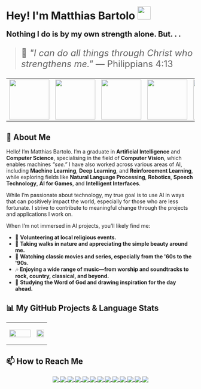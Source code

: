<!--## Hi there! 👋 I'm Matthias, and yes "I have read the assignment brief!"🤔

## 🏝Stats:
<p align='center'>
<a href="https://github.com/mbar0075/">
  <img align="center" src="https://github-profile-summary-cards.vercel.app/api/cards/profile-details?username=mbar0075&theme=tokyonight"/>
</a>
</p>

## 👾 Most Used Languages:
<p align='center'>
<a href="https://github.com/mbar0075/">
  <img align="center" src="https://github-readme-stats.vercel.app/api/top-langs/?username=mbar0075&layout=donut&theme=tokyonight"/>
</a>
</p>

## This is a Github page, so speaking of coding 💻 , I have worked with the following Languages: 
1. 🐍 Python
2. ➕ C++
3. 🎮 C# (Unity)
4. 🖨 C
5. 🚀 Java
6. 🌐 HTML, PHP, CSS, JavaScript 
10. 📊 R
11. 🧠 Prolog 
12. 🗃️ SQL 
13. 🔍 Cypher

## Feel Free to have a look around 🧐 in the Repositories tab.
-->
<!-- 
## Student | Researcher | Developer | Academic Author | AI Enthusiast | Freelance Developer

<div align='center'>
  <details>
  <summary style="color: navyblue; cursor: pointer; font-size: 24px;"><b>🌟 ./Abilities 🤍</b></summary>

<p align='center'>
</br>

I have proficiently employed a diverse array of libraries, frameworks, and coding languages, utilising them to undertake extensive experimentation and software development, with a primary focus on AI solutions, particularly in the field of **[Computer Vision (CV)](https://www.ibm.com/topics/computer-vision)**. However, I have also worked on projects involving **[Reinforcement Learning (RL)](https://www.ibm.com/topics/reinforcement-learning)**, **[Deep Learning (DL)](https://www.ibm.com/topics/deep-learning)**, **[Natural Language Processing (NLP)](https://www.ibm.com/topics/natural-language-processing)**, **[Speech Technology](https://www.ibm.com/topics/speech-recognition)**, **[Game AI](https://en.wikipedia.org/wiki/Artificial_intelligence_in_video_games)**, **[Intelligent Interfaces](https://en.wikipedia.org/wiki/Intelligent_user_interface)**, and **[Robotics](https://en.wikipedia.org/wiki/Robotics)**. Here are some of the tools I have worked with:
</p>
</br></br>
<a href="https://github.com/mbar0075?tab=repositories">
  <img align="center" src="Assets/Skill Bubble Chart.png"/>
</a>

<br>

<p align='center'>
  <img src="Assets/leetCodeBadge.gif" width="20%" style="display: block; margin: 0 auto;"/>
</p>
</details>
</div> -->

# Hey! I'm Matthias Bartolo <img src="https://media.giphy.com/media/hvRJCLFzcasrR4ia7z/giphy.gif" width="35">

**<p style="font-size: 20px;">Nothing I do is by my own strength alone. But. . .</p>**

> <p style="font-size: 24px;">📖 <em>"I can do all things through Christ who strengthens me."</em> — Philippians 4:13</p>


<table align="center">
  <tr>
    <td align="center">
      <img src="https://media3.giphy.com/media/v1.Y2lkPTc5MGI3NjExcmc5MWI3ampmaWpueHJod29tNTE2anlmbDN5cmFzNnVsbmU1bWd0cSZlcD12MV9pbnRlcm5hbF9naWZfYnlfaWQmY3Q9Zw/SH1pU0UWpDY0n6zKFm/giphy.gif" width="107">
    </td>
    <td align="center">
      <img src="https://media2.giphy.com/media/v1.Y2lkPTc5MGI3NjExajAyOWgxY3oyc25vcDA2eWZ3ajFiZ2k1b3p2YjNoa3UwdWljYWRtZSZlcD12MV9pbnRlcm5hbF9naWZfYnlfaWQmY3Q9Zw/tpvRClIbILau2naK9r/giphy.gif" width="107">
    </td>
    <!-- <td align="center">
      <img src="https://media.giphy.com/media/Tp878oRTZNuDzhCotI/giphy.gif" width="107">
    </td> -->
    <td align="center">
      <img src="https://media.giphy.com/media/CP6v0XekrWVyYjo8gr/giphy.gif" width="107">
    </td>
    <td align="center">
      <img src="https://media.giphy.com/media/d7rSWZcXDXwFIrcsY4/giphy.gif" width="107">
    </td>
    <td align="center">
      <img src="https://media.giphy.com/media/41Z5HbRpqkXl4u9zTX/giphy.gif" width="107">
    </td>
    <td align="center">
      <img src="https://media.giphy.com/media/tLf9ZoKILGR9bY02uM/giphy.gif" width="107">
    </td>
  </tr>
</table>


## 🚀 About Me  

Hello! I’m Matthias Bartolo. I’m a graduate in **Artificial Intelligence** and **Computer Science**, specialising in the field of **Computer Vision**, which enables machines *“see.”* I have also worked across various areas of AI, including **Machine Learning**, **Deep Learning**, and **Reinforcement Learning**, while exploring fields like **Natural Language Processing**, **Robotics**, **Speech Technology**, **AI for Games**, and **Intelligent Interfaces**.  

While I’m passionate about technology, my true goal is to use AI in ways that can positively impact the world, especially for those who are less fortunate. I strive to contribute to meaningful change through the projects and applications I work on.

When I’m not immersed in AI projects, you’ll likely find me:  

- 🙏 **Volunteering at local religious events.**
- 🌳 **Taking walks in nature and appreciating the simple beauty around me.**
- 🎥 **Watching classic movies and series, especially from the '60s to the '90s.**
- 🎶 **Enjoying a wide range of music—from worship and soundtracks to rock, country, classical, and beyond.**
- 📖 **Studying the Word of God and drawing inspiration for the day ahead.**

## 📊 My GitHub Projects & Language Stats
<table style="border: none;">
  <tr style="border: none;">
    <td style="text-align: left; border: none;" width="67%">
      <p align="justify" style>
        <a href="https://github.com/mbar0075/" target="_blank">
          <img align="center" src="https://github-profile-summary-cards.vercel.app/api/cards/profile-details?username=mbar0075&theme=tokyonight" width="100%" style="display: block; margin: 0 auto;"/>
        </a>
      </p>
    </td>
    <td style="text-align: right;">
      <p align="center">
      <a href="https://github.com/mbar0075?tab=repositories" target="_blank">
        <img align="center" src="https://github-readme-stats.vercel.app/api/top-langs/?username=mbar0075&layout=donut&theme=tokyonight" width="100%" style="display: block; margin: 0 auto;"/>
      </a>
      </p>
    </td>
  </tr>
</table>

## 📫 How to Reach Me
<p align='center'>
<a href="https://scholar.google.com/citations?user=47gHMmwAAAAJ&hl=en&oi=ao">
  <img align="center" src="https://img.shields.io/badge/Google_Scholar-4285F4?style=for-the-badge&logo=google-scholar&logoColor=white" target="_blank"/>
</a>
<a href="https://www.linkedin.com/in/matthias-bartolo-a2324a277/">
  <img align="center" src="https://img.shields.io/badge/LinkedIn-0077B5?style=for-the-badge&logo=linkedin&logoColor=white" target="_blank"/>
</a>
<a href="https://ieeexplore.ieee.org/author/513203295370976" target="_blank">
  <img align="center" src="https://img.shields.io/badge/IEEE-00629B?style=for-the-badge&logo=ieee&logoColor=white"/>
</a>
<a href="https://www.kaggle.com/matthiasbartolo/">
  <img align="center" src="https://img.shields.io/badge/Kaggle-20BEFF?style=for-the-badge&logo=Kaggle&logoColor=white" target="_blank"/>
</a>
<a href="https://arxiv.org/search/cs?query=Matthias+Bartolo&searchtype=author&abstracts=show&order=-announced_date_first&size=50" target="_blank">
  <img align="center" src="https://img.shields.io/badge/arXiv-B31B1B?style=for-the-badge&logo=arxiv&logoColor=white"/>
</a>
<a href="https://malta.academia.edu/MatthiasBartolo">
  <img align="center" src="https://img.shields.io/badge/Academia-fff?style=for-the-badge&logo=academia&logoColor=black" target="_blank"/>
</a>
<a href="https://leetcode.com/mbar0075/">
  <img align="center" src="https://img.shields.io/badge/-LeetCode-FFA116?style=for-the-badge&logo=LeetCode&logoColor=black" target="_blank"/>
</a>
<a href="https://huggingface.co/mbar0075/">
  <img align="center" src="https://img.shields.io/badge/Hugging Face-FFD21E?style=for-the-badge&logo=Hugging Face&logoColor=black" target="_blank"/>
</a>
<a href="https://orcid.org/0009-0006-1353-4556">
  <img align="center" src="https://img.shields.io/badge/orcid-A6CE39?style=for-the-badge&logo=orcid&logoColor=white" target="_blank"/>
</a>
<a href="https://www.researchgate.net/profile/Matthias-Bartolo" target="_blank">
  <img align="center" src="https://img.shields.io/badge/ResearchGate-00CCBB?style=for-the-badge&logo=researchgate&logoColor=white"/>
</a>
<a href="https://medium.com/@matthias.bartolo.21" target="_blank">
  <img align="center" src="https://img.shields.io/badge/Medium-000000?style=for-the-badge&logo=medium&logoColor=white" target="_blank"/>
</a>
<a href="https://twitter.com/MatthiasBar6">
  <img align="center" src="https://img.shields.io/badge/X-000000?style=for-the-badge&logo=x&logoColor=white" target="_blank"/>
</a>
<a href="https://github.com/mbar0075?tab=repositories">
  <img align="center" src="https://img.shields.io/badge/GitHub-100000?style=for-the-badge&logo=github&logoColor=white" target="_blank"/>
</a>
</p>
<!-- <p align='center'>
<img src="https://media2.giphy.com/media/v1.Y2lkPTc5MGI3NjExajAyOWgxY3oyc25vcDA2eWZ3ajFiZ2k1b3p2YjNoa3UwdWljYWRtZSZlcD12MV9pbnRlcm5hbF9naWZfYnlfaWQmY3Q9Zw/tpvRClIbILau2naK9r/giphy.gif">
</p> -->